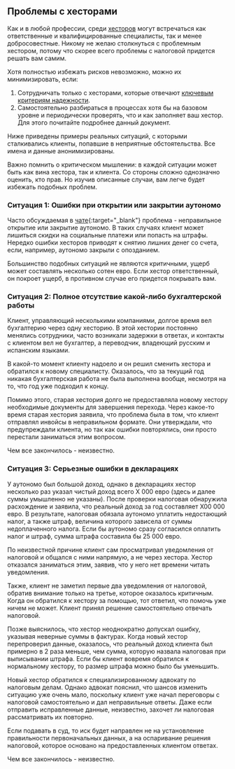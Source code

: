 ## Проблемы с хесторами

Как и в любой профессии, среди [хесторов](#надежные-хесторы) могут встречаться как ответственные и квалифицированные специалисты, так и менее
добросовестные. Никому не желаю столкнуться с проблемным хестором, потому что скорее всего проблемы с налоговой
придется решать вам самим.

Хотя полностью избежать рисков невозможно, можно их минимизировать, если:

1. Сотрудничать только с хесторами, которые отвечают [ключевым критериям надежности](#критерии-надежного-хестора).
2. Самостоятельно разбираться в процессах хотя бы на базовом уровне и периодически проверять, что и как заполняет ваш
   хестор. Для этого почитайте подробнее данный документ.

Ниже приведены примеры реальных ситуаций, с которыми сталкивались клиенты, попавшие в неприятные обстоятельства. Все
имена и данные анонимизированы.

Важно помнить о критическом мышлении: в каждой ситуации может быть как вина хестора, так и клиента. Со стороны сложно
однозначно оценить, кто прав. Но изучив описанные случаи, вам легче будет избежать подобных проблем.

### Ситуация 1: Ошибки при открытии или закрытии аутономо

Часто обсуждаемая в [чате](https://bit.ly/it-autonomos-es){:target="_blank"} проблема - неправильное открытие или
закрытие аутономо. В таких случаях клиент может лишиться скидки на социальные платежи или попасть на штрафы. Нередко
ошибки хесторов приводят к снятию лишних денег со счета, если, например, аутономо закрыли с опозданием.

Большинство подобных ситуаций не являются критичными, ущерб может составлять несколько сотен евро. Если хестор
ответственный, он покроет ущерб, в противном случае его придется покрывать вам.

### Ситуация 2: Полное отсутствие какой-либо бухгалтерской работы

Клиент, управляющий несколькими компаниями, долгое время вел бухгалтерию через одну хесторию. В этой хестории постоянно
менялись сотрудники, часто возникали задержки в ответах, и контакты с клиентом вел не бухгалтер, а переводчик, владеющий
русским и испанским языками.

В какой-то момент клиенту надоело и он решил сменить хестора и обратился к новому специалисту. Оказалось, что за
текущий год никакая бухгалтерская работа не была выполнена вообще, несмотря на то, что год уже подходил к концу.

Помимо этого, старая хестория долго не предоставляла новому хестору необходимые документы для завершения перехода. Через
какое-то время старая хестория заявила, что проблема была в том, что клиент отправлял инвойсы в неправильном формате.
Они утверждали, что предупреждали клиента, но так как ошибки повторялись, они просто перестали заниматься этим вопросом.

Чем все закончилось - неизвестно.

### Ситуация 3: Серьезные ошибки в декларациях

У аутономо был большой доход, однако в декларациях хестор несколько раз указал чистый доход всего X 000 евро (здесь и
далее суммы умышленно не указаны). После проверки налоговая обнаружила расхождение и заявила, что реальный доход за год
составляет X00 000 евро. В результате, налоговая обязала аутономо уплатить недостающий налог, а также штраф, величина
которого зависела от суммы недоплаченного налога. Если бы аутономо сразу согласился оплатить налог и штраф, сумма штрафа
составила бы 25 000 евро.

По неизвестной причине клиент сам просматривал уведомления от налоговой и общался с ними напрямую, а не через хестора.
Хестор отказался заниматься этим, заявив, что у него нет времени читать уведомления.

Также, клиент не заметил первые два уведомления от налоговой, обратив внимание только на третье, которое оказалось
критичным. Когда он обратился к хестору за помощью, тот ответил, что помочь уже ничем не может. Клиент принял решение
самостоятельно отвечать налоговой.

Позже выяснилось, что хестор неоднократно допускал ошибку, указывая неверные суммы в фактурах. Когда новый хестор
перепроверил данные, оказалось, что реальный доход клиента был примерно в 2 раза меньше, чем сумма, которую назвала
налоговая при выписывании штрафа. Если бы клиент вовремя обратился к нормальному хестору, то размер штрафа можно
было бы уменьшить.

Новый хестор обратился к специализированному адвокату по налоговым делам. Однако адвокат пояснил, что шансов изменить
ситуацию уже очень мало, поскольку клиент уже начал переговоры с налоговой самостоятельно и дал неправильные ответы.
Даже если отправить исправленные данные, неизвестно, захочет ли налоговая рассматривать их повторно.

Если подавать в суд, то иск будет направлен не на установление правильности первоначальных данных, а на оспаривание
решения налоговой, которое основано на предоставленных клиентом ответах.

Чем все закончилось - неизвестно.
